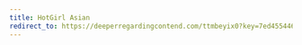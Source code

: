 ```yaml
---
title: HotGirl Asian
redirect_to: https://deeperregardingcontend.com/ttmbeyix0?key=7ed455446a5c172622461cb9ba94fc7e
---
```

